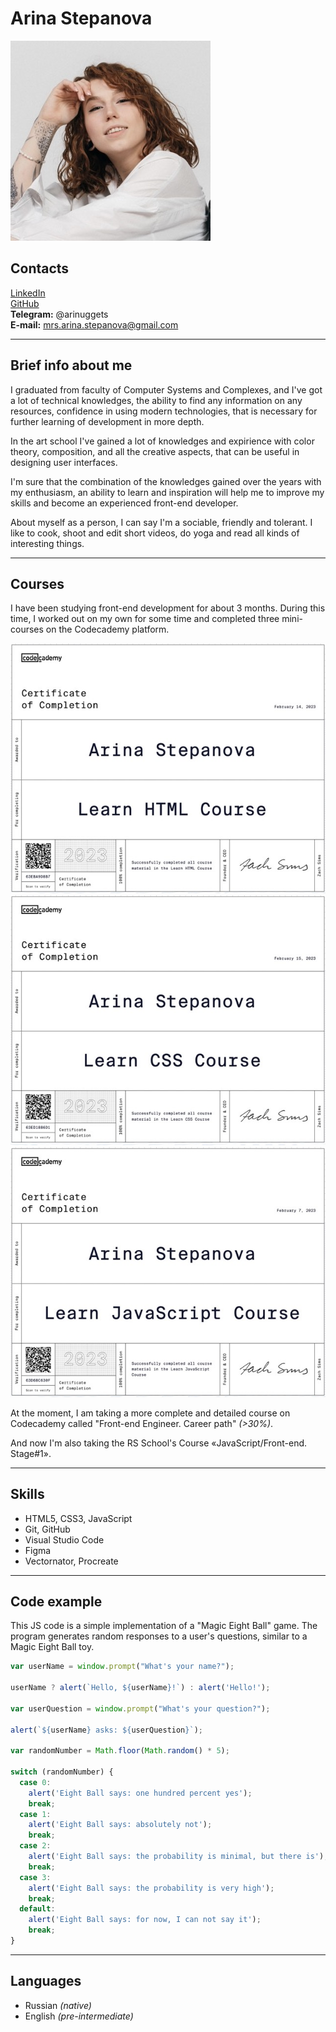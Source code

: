 # Arina Stepanova
![my photo](img/myPhoto.jpeg)


## Contacts

[LinkedIn](https://www.linkedin.com/in/arina-stepanova-073ab6268/) <br>
[GitHub](https://github.com/arina-stepanova) <br>
**Telegram:** @arinuggets <br>
**E-mail:** <mrs.arina.stepanova@gmail.com> <br>

---

## Brief info about me

I graduated from faculty of Computer Systems and Complexes, and I've got a lot of technical knowledges, the ability to find any information on any resources, confidence in using modern technologies, that is necessary for further learning of development in more depth.

In the art school I've gained a lot of knowledges and expirience with color theory, composition, and all the creative aspects, that can be useful in designing user interfaces.

I'm sure that the combination of the knowledges gained over the years with my enthusiasm, an ability to learn and inspiration will help me to improve my skills and become an experienced front-end developer.

About myself as a person, I can say I'm a sociable, friendly and tolerant. I like to cook, shoot and edit short videos, do yoga and read all kinds of interesting things.

---

## Courses

I have been studying front-end development for about 3 months. During this time, I worked out on my own for some time and completed three mini-courses on the Codecademy platform.

![certificate_HTML](img/Cert_HTML.jpeg)
![certificate_CSS](img/Cert_CSS.jpeg)
![certificate_JS](img/Cert_JS.jpeg)

At the moment, I am taking a more complete and detailed course on Codecademy called "Front-end Engineer. Career path" *(>30%)*.

And now I'm also taking the RS School's Course «JavaScript/Front-end. Stage#1».

---

## Skills

- HTML5, CSS3, JavaScript
- Git, GitHub
- Visual Studio Code
- Figma
- Vectornator, Procreate

---

## Code example

This JS code is a simple implementation of a "Magic Eight Ball" game. The program generates random responses to a user's questions, similar to a Magic Eight Ball toy.

```javascript
var userName = window.prompt("What's your name?");

userName ? alert(`Hello, ${userName}!`) : alert('Hello!');

var userQuestion = window.prompt("What's your question?");

alert(`${userName} asks: ${userQuestion}`);

var randomNumber = Math.floor(Math.random() * 5);

switch (randomNumber) {
  case 0:
    alert('Eight Ball says: one hundred percent yes');
    break;
  case 1:
    alert('Eight Ball says: absolutely not');
    break;
  case 2:
    alert('Eight Ball says: the probability is minimal, but there is');
    break;
  case 3:
    alert('Eight Ball says: the probability is very high');
    break;
  default:
    alert('Eight Ball says: for now, I can not say it');
    break;
}
```
---

## Languages

 - Russian *(native)*
 - English *(pre-intermediate)*

